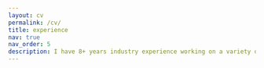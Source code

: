 ```yaml
---
layout: cv
permalink: /cv/
title: experience
nav: true
nav_order: 5
description: I have 8+ years industry experience working on a variety of computer vision problems and delivered critical techniques that impact business, as IC and tech lead. I have broad interests in foundamental image understanding, large scale image search/indexing, model optimization and quantization, self/semi-supervised learning. and generative and multimodal models.
---
```

